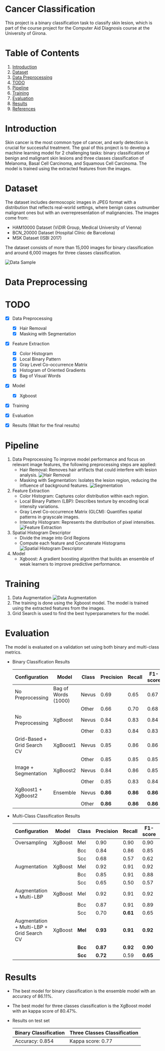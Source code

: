 # Cancer Classification
This project is a binary classification task to classify skin lesion, which is part of the course project for the Computer Aid Diagnosis course at the University of Girona.

# Table of Contents
1. [Introduction](#introduction)
2. [Dataset](#dataset)
3. [Data Preprocessing](#data-preprocessing)
4. [TODO](#todo)
5. [Pipeline](#pipeline)
6. [Training](#training)
7. [Evaluation](#evaluation)
8. [Results](#results)
9. [References](#references)

# Introduction
Skin cancer is the most common type of cancer, and early detection is crucial for successful treatment. The goal of this project is to develop a machine learning model for 2 challenging tasks: binary classification of benign and malignant skin lesions and three classes classification of Melanoma, Basal Cell Carcinoma, and Squamous Cell Carcinoma. The model is trained using the extracted features from the images.

# Dataset
The dataset includes dermoscopic images in JPEG format with a distribution that reflects real-world settings, where benign cases outnumber malignant ones but with an overrepresentation of malignancies. The images come from:
- HAM10000 Dataset (ViDIR Group, Medical University of Vienna)
- BCN_20000 Dataset (Hospital Clínic de Barcelona)
- MSK Dataset (ISBI 2017)

The dataset consists of more than 15,000 images for binary classification and around 6,000 images for three classes classification. 

![Data Sample](./images/samples.png)

# Data Preprocessing

# TODO
- [x] Data Preprocessing
    - [x] Hair Removal
    - [x] Masking with Segmentation
- [x] Feature Extraction
    - [x] Color Histogram
    - [x] Local Binary Pattern
    - [x] Gray Level Co-occurrence Matrix
    - [x] Histogram of Oriented Gradients
    - [x] Bag of Visual Words
- [x] Model
    - [x] Xgboost
- [x] Training 
- [x] Evaluation
- [x] Results (Wait for the final results)


# Pipeline
1. Data Preprocessing
To improve model performance and focus on relevant image features, the following preprocessing steps are applied:
    - Hair Removal: Removes hair artifacts that could interfere with lesion analysis.
    ![Hair Removal](./images/hair_removal.png)
    - Masking with Segmentation: Isolates the lesion region, reducing the influence of background features.
    ![Segmentation](./images/segmentation.png)
2. Feature Extraction
    - Color Histogram: Captures color distribution within each region.
    - Local Binary Pattern (LBP): Describes texture by encoding local intensity variations.
    - Gray Level Co-occurrence Matrix (GLCM): Quantifies spatial patterns in grayscale images.
    - Intensity Histogram: Represents the distribution of pixel intensities.
    ![Feature Extraction](./images/feature_extraction.png)
3. Spatial Histogram Descriptor
    - Divide the image into Grid Regions
    - Compute each feature and Concatenate Histograms
    ![Spatial Histogram Descriptor](./images/grid.png)
4. Model
    - Xgboost: A gradient boosting algorithm that builds an ensemble of weak learners to improve predictive performance.

# Training
1. Data Augmentation
![Data Augmentation](./images/augmentation.png)
2. The training is done using the Xgboost model. The model is trained using the extracted features from the images.
3. Grid Search is used to find the best hyperparameters for the model.

# Evaluation
The model is evaluated on a validation set using both binary and multi-class metrics.
- Binary Classification Results

    | **Configuration**              | **Model**              | **Class** | **Precision** | **Recall** | **F1-score** | **Accuracy** |
    |----------------------------|--------------------|-------|-----------|--------|----------|----------|
    | No Preprocessing           | Bag of Words (1000) | Nevus | 0.69      | 0.65   | 0.67     | 0.6733   |
    |                            |                    | Other | 0.66      | 0.70   | 0.68     |          |
    | No Preprocessing           | XgBoost           | Nevus | 0.84      | 0.83   | 0.84     | 0.8356   |
    |                            |                    | Other | 0.83      | 0.84   | 0.83     |          |
    | Grid-Based + Grid Search CV | XgBoost1         | Nevus | 0.85      | 0.86   | 0.86     | 0.8543   |
    |                            |                    | Other | 0.85      | 0.85   | 0.85     |          |
    | Image + Segmentation       | XgBoost2          | Nevus | 0.84      | 0.86   | 0.85     | 0.8540   |
    |                            |                    | Other | 0.85      | 0.83   | 0.84     |          |
    | XgBoost1 + XgBoost2        | Ensemble          | Nevus | **0.86**      | **0.86**   | **0.86**     | **0.8611**   |
    |                            |                    | Other | **0.86**      | **0.86**   | **0.86**     |          |

- Multi-Class Classification Results

    | **Configuration**                          | **Model**  | **Class** | **Precision** | **Recall** | **F1-score** | **Kappa** |
    |--------------------------------------------|------------|-----------|---------------|------------|--------------|-----------|
    | Oversampling                           | XgBoost | Mel       | 0.90          | 0.90       | 0.90         | 0.7488    |
    |                                            |            | Bcc       | 0.84          | 0.86       | 0.85         |           |
    |                                            |            | Scc       | 0.68          | 0.57       | 0.62         |           |
    | Augmentation                           | XgBoost | Mel       | 0.92          | 0.91       | 0.92         | 0.7815    |
    |                                            |            | Bcc       | 0.85          | 0.91       | 0.88         |           |
    |                                            |            | Scc       | 0.65          | 0.50       | 0.57         |           |
    | Augmentation + Multi-LBP               | XgBoost | Mel       | 0.92          | 0.91       | 0.92         | 0.7979    |
    |                                            |            | Bcc       | 0.87          | 0.91       | 0.89         |           |
    |                                            |            | Scc       | 0.70          | **0.61**       | 0.65         |           |
    | Augmentation + Multi-LBP + Grid Search CV | XgBoost | **Mel**   | **0.93**     | **0.91**   | **0.92**     | **0.8047** |
    |                                            |            | **Bcc**   | **0.87**     | **0.92**   | **0.90**     |           |
    |                                            |            | **Scc**   | **0.72**     | 0.59   | **0.65**     |           |

    
# Results

- The best model for binary classification is the ensemble model with an accuracy of 86.11%.
- The best model for three classes classification is the XgBoost model with an kappa score of 80.47%.
- Results on test set
    
   | Binary Classification | Three Classes Classification |
    |------------------------|-------------------------------|
    | Accuracy: 0.854        | Kappa score: 0.77            |
